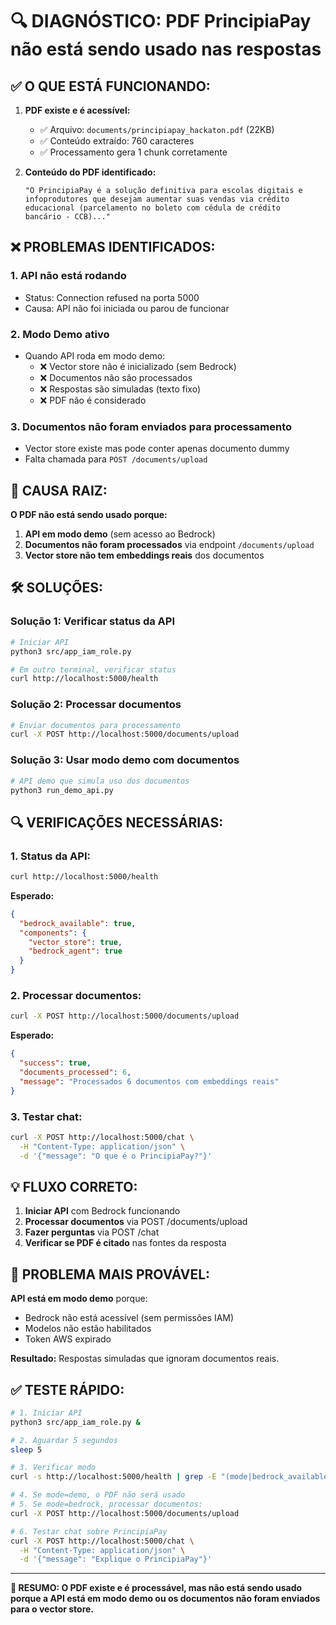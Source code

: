 # 🔍 DIAGNÓSTICO: PDF PrincipiaPay não está sendo usado nas respostas

## ✅ **O QUE ESTÁ FUNCIONANDO:**

1. **PDF existe e é acessível:**
   - ✅ Arquivo: `documents/principiapay_hackaton.pdf` (22KB)
   - ✅ Conteúdo extraído: 760 caracteres
   - ✅ Processamento gera 1 chunk corretamente

2. **Conteúdo do PDF identificado:**
   ```
   "O PrincipiaPay é a solução definitiva para escolas digitais e 
   infoprodutores que desejam aumentar suas vendas via crédito 
   educacional (parcelamento no boleto com cédula de crédito 
   bancário - CCB)..."
   ```

## ❌ **PROBLEMAS IDENTIFICADOS:**

### **1. API não está rodando**
- Status: Connection refused na porta 5000
- Causa: API não foi iniciada ou parou de funcionar

### **2. Modo Demo ativo**
- Quando API roda em modo demo:
  - ❌ Vector store não é inicializado (sem Bedrock)
  - ❌ Documentos não são processados
  - ❌ Respostas são simuladas (texto fixo)
  - ❌ PDF não é considerado

### **3. Documentos não foram enviados para processamento**
- Vector store existe mas pode conter apenas documento dummy
- Falta chamada para `POST /documents/upload`

## 🎯 **CAUSA RAIZ:**

**O PDF não está sendo usado porque:**

1. **API em modo demo** (sem acesso ao Bedrock)
2. **Documentos não foram processados** via endpoint `/documents/upload`
3. **Vector store não tem embeddings reais** dos documentos

## 🛠️ **SOLUÇÕES:**

### **Solução 1: Verificar status da API**
```bash
# Iniciar API
python3 src/app_iam_role.py

# Em outro terminal, verificar status
curl http://localhost:5000/health
```

### **Solução 2: Processar documentos**
```bash
# Enviar documentos para processamento
curl -X POST http://localhost:5000/documents/upload
```

### **Solução 3: Usar modo demo com documentos**
```bash
# API demo que simula uso dos documentos
python3 run_demo_api.py
```

## 🔍 **VERIFICAÇÕES NECESSÁRIAS:**

### **1. Status da API:**
```bash
curl http://localhost:5000/health
```
**Esperado:**
```json
{
  "bedrock_available": true,
  "components": {
    "vector_store": true,
    "bedrock_agent": true
  }
}
```

### **2. Processar documentos:**
```bash
curl -X POST http://localhost:5000/documents/upload
```
**Esperado:**
```json
{
  "success": true,
  "documents_processed": 6,
  "message": "Processados 6 documentos com embeddings reais"
}
```

### **3. Testar chat:**
```bash
curl -X POST http://localhost:5000/chat \
  -H "Content-Type: application/json" \
  -d '{"message": "O que é o PrincipiaPay?"}'
```

## 💡 **FLUXO CORRETO:**

1. **Iniciar API** com Bedrock funcionando
2. **Processar documentos** via POST /documents/upload
3. **Fazer perguntas** via POST /chat
4. **Verificar se PDF é citado** nas fontes da resposta

## 🚨 **PROBLEMA MAIS PROVÁVEL:**

**API está em modo demo** porque:
- Bedrock não está acessível (sem permissões IAM)
- Modelos não estão habilitados
- Token AWS expirado

**Resultado:** Respostas simuladas que ignoram documentos reais.

## ✅ **TESTE RÁPIDO:**

```bash
# 1. Iniciar API
python3 src/app_iam_role.py &

# 2. Aguardar 5 segundos
sleep 5

# 3. Verificar modo
curl -s http://localhost:5000/health | grep -E "(mode|bedrock_available)"

# 4. Se mode=demo, o PDF não será usado
# 5. Se mode=bedrock, processar documentos:
curl -X POST http://localhost:5000/documents/upload

# 6. Testar chat sobre PrincipiaPay
curl -X POST http://localhost:5000/chat \
  -H "Content-Type: application/json" \
  -d '{"message": "Explique o PrincipiaPay"}'
```

---

**🎯 RESUMO: O PDF existe e é processável, mas não está sendo usado porque a API está em modo demo ou os documentos não foram enviados para o vector store.**

